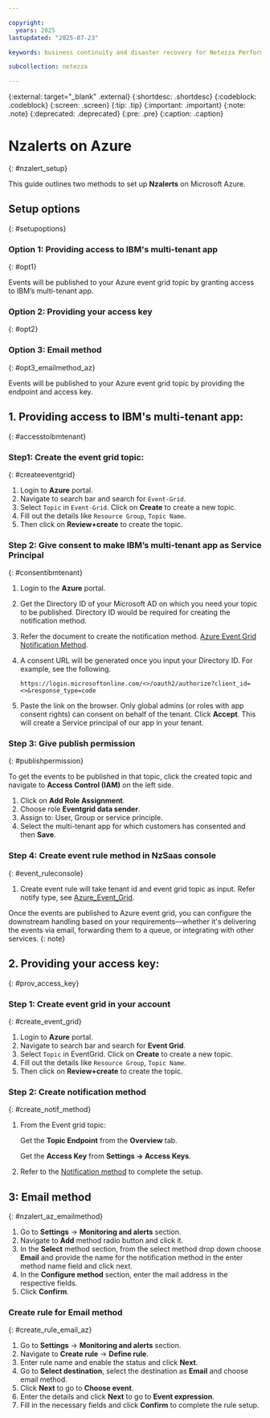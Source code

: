 ```yaml
---

copyright:
  years: 2025
lastupdated: "2025-07-23"

keywords: business continuity and disaster recovery for Netezza Performance Server as a Service, business continuity, disaster recovery,

subcollection: netezza

---
```

{:external: target="_blank" .external}
{:shortdesc: .shortdesc}
{:codeblock: .codeblock}
{:screen: .screen}
{:tip: .tip}
{:important: .important}
{:note: .note}
{:deprecated: .deprecated}
{:pre: .pre}
{:caption: .caption}

# Nzalerts on Azure
{: #nzalert_setup}

This guide outlines two methods to set up **Nzalerts** on Microsoft Azure.

## Setup options
{: #setupoptions}

### Option 1: Providing access to IBM's multi-tenant app
{: #opt1}

Events will be published to your Azure event grid topic by granting access to IBM’s multi-tenant app.

### Option 2: Providing your access key
{: #opt2}

### Option 3: Email method
{: #opt3_emailmethod_az}

Events will be published to your Azure event grid topic by providing the endpoint and access key.

## 1. Providing access to IBM's multi-tenant app:
{: #accesstoibmtenant}

### Step1: Create the event grid topic:
{: #createeventgrid}

1. Login to **Azure** portal.
1. Navigate to search bar and search for `Event-Grid`.
1. Select `Topic` in `Event-Grid`. Click on **Create** to create a new topic.
1. Fill out the details like `Resource Group`, `Topic Name`.
1. Then click on **Review+create** to create the topic.

### Step 2: Give consent to make IBM’s multi-tenant app as Service Principal
{: #consentibmtenant}

1. Login to the **Azure** portal.
1. Get the Directory ID of your Microsoft AD on which you need your topic to be published. Directory ID would be required for creating the notification method.
1. Refer the document to create the notification method. [Azure Event Grid Notification Method](https://ibmdocs-test.dcs.ibm.com/docs/en/SSTNZ3_test?topic=nzalert-notification-event-rule-management-nps-events).
1. A consent URL will be generated once you input your Directory ID. For example, see the following.

   ```url
   https://login.microsoftonline.com/<>/oauth2/authorize?client_id=<>&response_type=code
   ```

1. Paste the link on the browser. Only global admins (or roles with app consent rights) can consent on behalf of the tenant. Click **Accept**. This will create a Service principal of our app in your tenant.

### Step 3: Give publish permission
{: #publishpermission}

To get the events to be published in that topic, click the created topic and navigate to **Access Control (IAM)** on the left side.

1. Click on **Add Role Assignment**.
1. Choose role **Eventgrid data sender**.
1. Assign to: User, Group or service principle.
1. Select the multi-tenant app for which customers has consented and then **Save**.

### Step 4: Create event rule method in NzSaas console
{: #event_ruleconsole}

1. Create event rule will take tenant id and event grid topic as input. Refer notify type, see [Azure_Event_Grid](https://ibmdocs-test.dcs.ibm.com/docs/en/SSTNZ3_test?topic=nzalert-list-event-types-supported).

Once the events are published to Azure event grid, you can configure the downstream handling based on your requirements—whether it's delivering the events via email, forwarding them to a queue, or integrating with other services.
{: note}

## 2. Providing your access key:
{: #prov_access_key}

### Step 1: Create event grid in your account
{: #create_event_grid}

1. Login to **Azure** portal.
1. Navigate to search bar and search for **Event Grid**.
1. Select `Topic` in EventGrid. Click on **Create** to create a new topic.
1. Fill out the details like `Resource Group`, `Topic Name`.
1. Then click on **Review+create** to create the topic.

### Step 2: Create notification method
{: #create_notif_method}

1. From the Event grid topic:

    Get the **Topic Endpoint** from the **Overview** tab.

    Get the **Access Key** from **Settings -> Access Keys**.

1. Refer to the [Notification method](https://ibmdocs-test.dcs.ibm.com/docs/en/SSTNZ3_test?topic=nzalert-notification-event-rule-management-nps-events) to complete the setup.

## 3: Email method
{: #nzalert_az_emailmethod}

1. Go to **Settings** -> **Monitoring and alerts** section.
2. Navigate to **Add** method radio button and click it.
3. In the **Select** method section, from the select method drop down choose **Email** and provide the name for the notification method in the enter method name field and click next.
4. In the **Configure method** section, enter the mail address in the respective fields.
5. Click **Confirm**.

### Create rule for Email method
{: #create_rule_email_az}

1. Go to **Settings** -> **Monitoring and alerts** section.
2. Navigate to **Create rule** -> **Define rule**.
3. Enter rule name and enable the status and click **Next**.
4. Go to **Select destination**, select the destination as **Email** and choose email method.
5. Click **Next** to go to **Choose event**.
6. Enter the details and click **Next** to go to **Event expression**.
7. Fill in the necessary fields and click **Confirm** to complete the rule setup.
